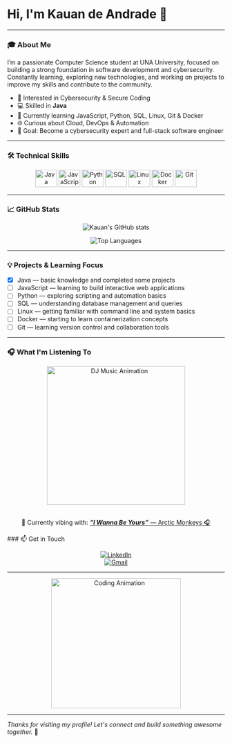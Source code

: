 # Hi, I'm Kauan de Andrade 👋

---

### 🎓 About Me

I’m a passionate Computer Science student at UNA University, focused on building a strong foundation in software development and cybersecurity.  
Constantly learning, exploring new technologies, and working on projects to improve my skills and contribute to the community.

- 🔐 Interested in Cybersecurity & Secure Coding  
- 💻 Skilled in **Java**  
- 🚧 Currently learning JavaScript, Python, SQL, Linux, Git & Docker  
- 🌐 Curious about Cloud, DevOps & Automation  
- 🎯 Goal: Become a cybersecurity expert and full-stack software engineer  

---

### 🛠️ Technical Skills

<div align="center">

<img alt="Java" title="Java - Strong Knowledge" height="40" width="50" src="https://cdn.jsdelivr.net/gh/devicons/devicon@latest/icons/java/java-original-wordmark.svg" />
<img alt="JavaScript" title="Learning to build interactive web applications" height="40" width="50" src="https://cdn.jsdelivr.net/gh/devicons/devicon@latest/icons/javascript/javascript-original.svg" />
<img alt="Python" title="Exploring scripting and automation basics" height="40" width="50" src="https://cdn.jsdelivr.net/gh/devicons/devicon@latest/icons/python/python-original-wordmark.svg" />
<img alt="SQL" title="Understanding database management and queries" height="40" width="50" src="https://cdn.jsdelivr.net/gh/devicons/devicon@latest/icons/mysql/mysql-original-wordmark.svg" />
<img alt="Linux" title="Getting familiar with command line and system basics" height="40" width="50" src="https://cdn.jsdelivr.net/gh/devicons/devicon@latest/icons/linux/linux-original.svg" />
<img alt="Docker" title="Starting to learn containerization concepts" height="40" width="50" src="https://cdn.jsdelivr.net/gh/devicons/devicon@latest/icons/docker/docker-original-wordmark.svg" />
<img alt="Git" title="Learning version control and collaboration tools" height="40" width="50" src="https://cdn.jsdelivr.net/gh/devicons/devicon@latest/icons/git/git-original.svg" />

</div>

---

### 📈 GitHub Stats

<div align="center">

![Kauan's GitHub stats](https://github-readme-stats.vercel.app/api?username=KdAndrade&show_icons=true&theme=radical&include_all_commits=true&count_private=true)

![Top Languages](https://github-readme-stats.vercel.app/api/top-langs/?username=KdAndrade&layout=compact&theme=radical)

</div>

---

### 💡 Projects & Learning Focus

- [x] Java — basic knowledge and completed some projects  
- [ ] JavaScript — learning to build interactive web applications  
- [ ] Python — exploring scripting and automation basics  
- [ ] SQL — understanding database management and queries  
- [ ] Linux — getting familiar with command line and system basics  
- [ ] Docker — starting to learn containerization concepts  
- [ ] Git — learning version control and collaboration tools

---

### 🎧 What I'm Listening To

<div align="center"> <a href="https://open.spotify.com/user/31hidbl4gz4aohkv6ye5ivov4ewu?si=602d5f9627cf4092" target="_blank"> <img src="https://media.giphy.com/media/3og0IPxMM0erATueVW/giphy.gif" width="320px" alt="DJ Music Animation" /> </a>
<br/><br/>

🎵 Currently vibing with:
<a href="https://open.spotify.com/intl-pt/track/0d7oIw2t0f6oCXJUfWYw8E?si=18805c4f11dc43ea" target="_blank">
<strong><em>“I Wanna Be Yours”</em></strong> — Arctic Monkeys 🎧
</a>

</div>
### 📫 Get in Touch

<div align="center">

[![LinkedIn](https://img.shields.io/badge/LinkedIn-Kauan%20Andrade-blue?style=for-the-badge&logo=linkedin)](https://www.linkedin.com/in/kauan-de-andrade-oliveira-a20738275)  
[![Gmail](https://img.shields.io/badge/Gmail-kauand.andrade17@gmail.com-red?style=for-the-badge&logo=gmail)](mailto:kauand.andrade17@gmail.com)

</div>

---

<div align="center">
  <img src="https://cdn.domestika.org/c_limit,dpr_1.0,f_auto,q_auto,w_820/v1449065969/content-items/001/469/066/CHAIN_A_MOTION_Pablo_dribbble_V02-original.gif?1449065969" alt="Coding Animation" width="300"/>
</div>

---

*Thanks for visiting my profile! Let's connect and build something awesome together.* 🚀
